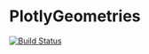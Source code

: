 # PlotlyGeometries

[![Build Status](https://github.com/akjake616@gmail.com/PlotlyGeometries.jl/actions/workflows/CI.yml/badge.svg?branch=master)](https://github.com/akjake616@gmail.com/PlotlyGeometries.jl/actions/workflows/CI.yml?query=branch%3Amaster)
